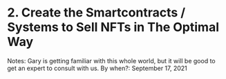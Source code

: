 # 2. Create the Smartcontracts / Systems to Sell NFTs in The Optimal Way

Notes: Gary is getting familiar with this whole world, but it will be good to get an expert to consult with us.
By when?: September 17, 2021